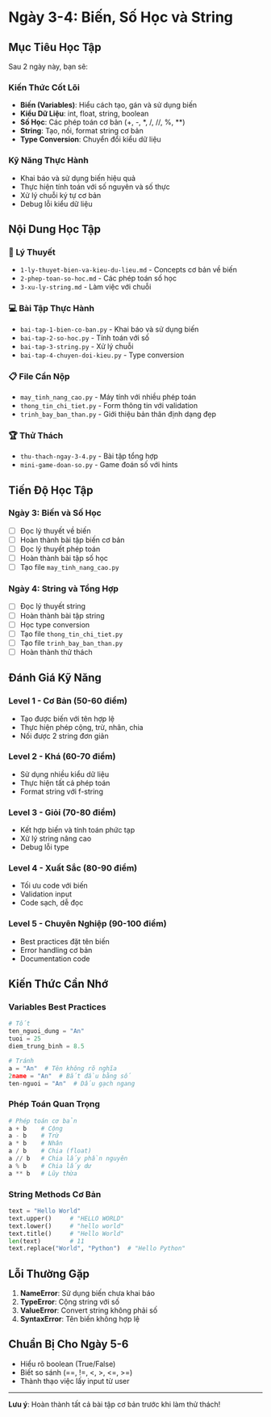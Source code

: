 # Ngày 3-4: Biến, Số Học và String

## Mục Tiêu Học Tập

Sau 2 ngày này, bạn sẽ:

### Kiến Thức Cốt Lõi
- **Biến (Variables)**: Hiểu cách tạo, gán và sử dụng biến
- **Kiểu Dữ Liệu**: int, float, string, boolean
- **Số Học**: Các phép toán cơ bản (+, -, *, /, //, %, **)
- **String**: Tạo, nối, format string cơ bản
- **Type Conversion**: Chuyển đổi kiểu dữ liệu

### Kỹ Năng Thực Hành
- Khai báo và sử dụng biến hiệu quả
- Thực hiện tính toán với số nguyên và số thực
- Xử lý chuỗi ký tự cơ bản
- Debug lỗi kiểu dữ liệu

## Nội Dung Học Tập

### 📖 Lý Thuyết
- `1-ly-thuyet-bien-va-kieu-du-lieu.md` - Concepts cơ bản về biến
- `2-phep-toan-so-hoc.md` - Các phép toán số học
- `3-xu-ly-string.md` - Làm việc với chuỗi

### 💻 Bài Tập Thực Hành
- `bai-tap-1-bien-co-ban.py` - Khai báo và sử dụng biến
- `bai-tap-2-so-hoc.py` - Tính toán với số
- `bai-tap-3-string.py` - Xử lý chuỗi
- `bai-tap-4-chuyen-doi-kieu.py` - Type conversion

### 📋 File Cần Nộp
- `may_tinh_nang_cao.py` - Máy tính với nhiều phép toán
- `thong_tin_chi_tiet.py` - Form thông tin với validation
- `trinh_bay_ban_than.py` - Giới thiệu bản thân định dạng đẹp

### 🏆 Thử Thách
- `thu-thach-ngay-3-4.py` - Bài tập tổng hợp
- `mini-game-doan-so.py` - Game đoán số với hints

## Tiến Độ Học Tập

### Ngày 3: Biến và Số Học
- [ ] Đọc lý thuyết về biến
- [ ] Hoàn thành bài tập biến cơ bản  
- [ ] Đọc lý thuyết phép toán
- [ ] Hoàn thành bài tập số học
- [ ] Tạo file `may_tinh_nang_cao.py`

### Ngày 4: String và Tổng Hợp
- [ ] Đọc lý thuyết string
- [ ] Hoàn thành bài tập string
- [ ] Học type conversion
- [ ] Tạo file `thong_tin_chi_tiet.py`
- [ ] Tạo file `trinh_bay_ban_than.py`
- [ ] Hoàn thành thử thách

## Đánh Giá Kỹ Năng

### Level 1 - Cơ Bản (50-60 điểm)
- Tạo được biến với tên hợp lệ
- Thực hiện phép cộng, trừ, nhân, chia
- Nối được 2 string đơn giản

### Level 2 - Khá (60-70 điểm)
- Sử dụng nhiều kiểu dữ liệu
- Thực hiện tất cả phép toán
- Format string với f-string

### Level 3 - Giỏi (70-80 điểm)
- Kết hợp biến và tính toán phức tạp
- Xử lý string nâng cao
- Debug lỗi type

### Level 4 - Xuất Sắc (80-90 điểm)
- Tối ưu code với biến
- Validation input
- Code sạch, dễ đọc

### Level 5 - Chuyên Nghiệp (90-100 điểm)
- Best practices đặt tên biến
- Error handling cơ bản
- Documentation code

## Kiến Thức Cần Nhớ

### Variables Best Practices
```python
# Tốt
ten_nguoi_dung = "An"
tuoi = 25
diem_trung_binh = 8.5

# Tránh
a = "An"  # Tên không rõ nghĩa
2name = "An"  # Bắt đầu bằng số
ten-nguoi = "An"  # Dấu gạch ngang
```

### Phép Toán Quan Trọng
```python
# Phép toán cơ bản
a + b    # Cộng
a - b    # Trừ
a * b    # Nhân
a / b    # Chia (float)
a // b   # Chia lấy phần nguyên
a % b    # Chia lấy dư
a ** b   # Lũy thừa
```

### String Methods Cơ Bản
```python
text = "Hello World"
text.upper()     # "HELLO WORLD"
text.lower()     # "hello world"
text.title()     # "Hello World"
len(text)        # 11
text.replace("World", "Python")  # "Hello Python"
```

## Lỗi Thường Gặp

1. **NameError**: Sử dụng biến chưa khai báo
2. **TypeError**: Cộng string với số
3. **ValueError**: Convert string không phải số
4. **SyntaxError**: Tên biến không hợp lệ

## Chuẩn Bị Cho Ngày 5-6

- Hiểu rõ boolean (True/False)
- Biết so sánh (==, !=, <, >, <=, >=)
- Thành thạo việc lấy input từ user

---

**Lưu ý**: Hoàn thành tất cả bài tập cơ bản trước khi làm thử thách! 